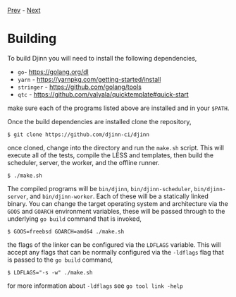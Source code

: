 [Prev](/admin) - [Next](/admin/scheduler)

# Building

To build Djinn you will need to install the following dependencies,

* `go`- https://golang.org/dl
* `yarn` - https://yarnpkg.com/getting-started/install
* `stringer` - https://github.com/golang/tools
* `qtc` - https://github.com/valyala/quicktemplate#quick-start

make sure each of the programs listed above are installed and in your `$PATH`.

Once the build dependencies are installed clone the repository,

    $ git clone https://github.com/djinn-ci/djinn

once cloned, change into the directory and run the `make.sh` script. This will
execute all of the tests, compile the LESS and templates, then build the
scheduler, server, the worker, and the offline runner.

    $ ./make.sh

The compiled programs will be `bin/djinn`, `bin/djinn-scheduler`,
`bin/djinn-server`, and `bin/djinn-worker`. Each of these will be a
statically linked binary. You can change the target operating system and
architecture via the `GOOS` and `GOARCH` environment variables, these will be
passed through to the underlying `go build` command that is invoked,

    $ GOOS=freebsd GOARCH=amd64 ./make.sh

the flags of the linker can be configured via the `LDFLAGS` variable. This will
accept any flags that can be normally configured via the `-ldflags` flag that
is passed to the `go build` command,

    $ LDFLAGS="-s -w" ./make.sh

for more information about `-ldflags` see `go tool link -help`
